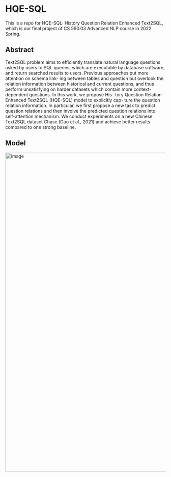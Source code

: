 # HQE-SQL

This is a repo for HQE-SQL: History Question Relation Enhanced Text2SQL, which is our final project of CS 590.03 Advanced NLP course in 2022 Spring.

## Abstract

Text2SQL problem aims to efficiently translate natural language questions asked by users to SQL queries, which are executable by database software, and return searched results to users. Previous approaches put more attention on schema link- ing between tables and question but overlook the relation information between historical and current questions, and thus perform unsatisfying on harder datasets which contain more context-dependent questions. In this work, we propose His- tory Question Relation Enhanced Text2SQL (HQE-SQL) model to explicitly cap- ture the question relation information. In particular, we first propose a new task to predict question relations and then involve the predicted question relations into self-attention mechanism. We conduct experiments on a new Chinese Text2SQL dataset Chase (Guo et al., 2021) and achieve better results compared to one strong baseline.

## Model
<img width="1002" alt="image" src="https://user-images.githubusercontent.com/71021979/190299885-176aeab8-051d-4c1f-9737-ac35f24d7de8.png">
